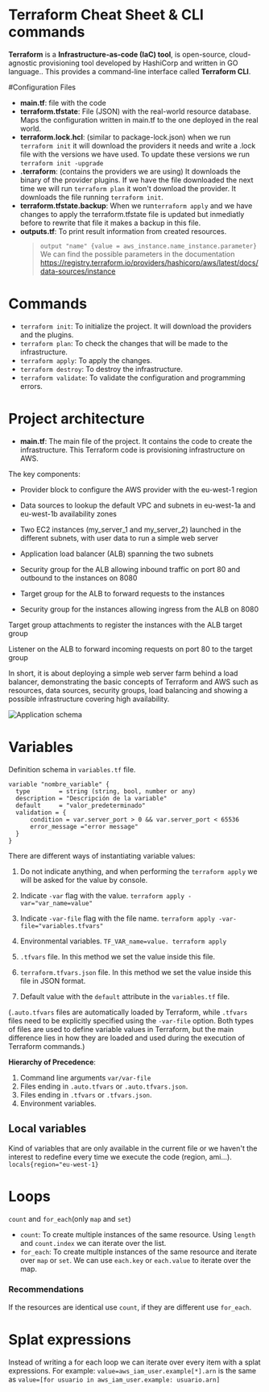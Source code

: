# Terraform Cheat Sheet & CLI commands 

**Terraform** is a **Infrastructure-as-code (IaC) tool**, is open-source, cloud-agnostic provisioning tool developed by HashiCorp and written in GO language.. This provides a command-line interface called **Terraform CLI**.


#Configuration Files

- **main.tf**: file with the code
- **terraform.tfstate**: File (JSON) with the real-world resource database. Maps the configuration written in main.tf to the one deployed in the real world.
- **terraform.lock.hcl**: (similar to package-lock.json) when we run `terraform init` it will download the providers it needs and write a .lock file with the versions we have used. To update these versions we run `terraform init -upgrade`
- **.terraform**: (contains the providers we are using) It downloads the binary of the provider plugins. If we have the file downloaded the next time we will run `terraform plan` it won't download the provider. It downloads the file running `terraform init`.
- **terraform.tfstate.backup**: When we run`terraform apply` and we have changes to apply the terraform.tfstate file is updated but inmediatly before to rewrite that file it makes a backup in this file.
- **outputs.tf**: To print result information from created resources.
  	> `output "name" {value = aws_instance.name_instance.parameter}` We can find the possible parameters in the documentation https://registry.terraform.io/providers/hashicorp/aws/latest/docs/data-sources/instance 
  
  
# Commands
- `terraform init`: To initialize the project. It will download the providers and the plugins.
- `terraform plan`: To check the changes that will be made to the infrastructure.
- `terraform apply`: To apply the changes.
- `terraform destroy`: To destroy the infrastructure.
- `terraform validate`: To validate the configuration and programming errors.

# Project architecture
 - **main.tf**: The main file of the project. It contains the code to create the infrastructure.
This Terraform code is provisioning infrastructure on AWS.

The key components:

- Provider block to configure the AWS provider with the eu-west-1 region

- Data sources to lookup the default VPC and subnets in eu-west-1a and eu-west-1b availability zones

- Two EC2 instances (my_server_1 and my_server_2) launched in the different subnets, with user data to run a simple web server

- Application load balancer (ALB) spanning the two subnets

- Security group for the ALB allowing inbound traffic on port 80 and outbound to the instances on 8080

- Target group for the ALB to forward requests to the instances

- Security group for the instances allowing ingress from the ALB on 8080

Target group attachments to register the instances with the ALB target group

Listener on the ALB to forward incoming requests on port 80 to the target group

In short, it is about deploying a simple web server farm behind a load balancer, demonstrating the basic concepts of Terraform and AWS such as resources, data sources, security groups, load balancing and showing a possible infrastructure covering high availability.

<image src="firstServer.png" alt="Application schema" >

# Variables
Definition schema in `variables.tf` file.

```
variable "nombre_variable" {
  type        = string (string, bool, number or any)
  description = "Descripción de la variable"
  default     = "valor_predeterminado"
  validation = {
      condition = var.server_port > 0 && var.server_port < 65536
	  error_message ="error message"
  }
}
```

There are different ways of instantiating variable values:

1. Do not indicate anything, and when performing the `terraform apply` we will be asked for the value by console.
   
2. Indicate `-var` flag with the value. `terraform apply -var="var_name=value"`
   
3. Indicate `-var-file` flag with the file name. `terraform apply -var-file="variables.tfvars"`

4. Environmental variables. `TF_VAR_name=value. terraform apply`
   
5. `.tfvars` file. In this method we set the value inside this file.
   
6. `terraform.tfvars.json` file. In this method we set the value inside this file in JSON format.
7. Default value with the `default` attribute in the `variables.tf` file.

(`.auto.tfvars` files are automatically loaded by Terraform, while `.tfvars` files need to be explicitly specified using the `-var-file` option. Both types of files are used to define variable values in Terraform, but the main difference lies in how they are loaded and used during the execution of Terraform commands.)

**Hierarchy of Precedence**:

1. Command line arguments `var/var-file`
2. Files ending in `.auto.tfvars` or `.auto.tfvars.json`.
3. Files ending in `.tfvars` or `.tfvars.json`.
4. Environment variables.
## Local variables
Kind of variables that are only available in the current file or we haven't the interest to redefine every time we execute the code (region, ami...).
```locals{region="eu-west-1}```

# Loops
`count` and `for_each`(only `map` and `set`)
- `count`: To create multiple instances of the same resource. Using `length` and `count.index` we can iterate over the list.
- `for_each`: To create multiple instances of the same resource and iterate over `map` or `set`. We can use `each.key` or `each.value` to iterate over the map.

### Recommendations
If the resources are identical use `count`, if they are different use `for_each`.

# Splat expressions
Instead of writing a for each loop we can iterate over every item with a splat expressions. For example:
`value=aws_iam_user.example[*].arn` is the same as `value=[for usuario in aws_iam_user.example: usuario.arn]`